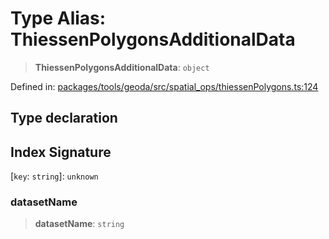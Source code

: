 # Type Alias: ThiessenPolygonsAdditionalData

> **ThiessenPolygonsAdditionalData**: `object`

Defined in: [packages/tools/geoda/src/spatial\_ops/thiessenPolygons.ts:124](https://github.com/GeoDaCenter/openassistant/blob/dc72d81a35cf8e46295657303846fbb4ad891993/packages/tools/geoda/src/spatial_ops/thiessenPolygons.ts#L124)

## Type declaration

## Index Signature

\[`key`: `string`\]: `unknown`

### datasetName

> **datasetName**: `string`
